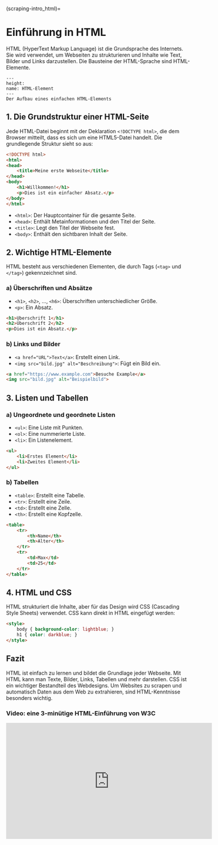 (scraping-intro_html)=
# Einführung in HTML

HTML (HyperText Markup Language) ist die Grundsprache des Internets. Sie wird verwendet, um Webseiten zu strukturieren und Inhalte wie Text, Bilder und Links darzustellen. Die Bausteine der HTML-Sprache sind HTML-Elemente.

```{figure} ../book_images/html_tag_anatomy.png
---
height:
name: HTML-Element
---
Der Aufbau eines einfachen HTML-Elements
```

## 1. Die Grundstruktur einer HTML-Seite
Jede HTML-Datei beginnt mit der Deklaration `<!DOCTYPE html>`, die dem Browser mitteilt, dass es sich um eine HTML5-Datei handelt. Die grundlegende Struktur sieht so aus:

```html
<!DOCTYPE html>
<html>
<head>
    <title>Meine erste Webseite</title>
</head>
<body>
    <h1>Willkommen!</h1>
    <p>Dies ist ein einfacher Absatz.</p>
</body>
</html>
```

- `<html>`: Der Hauptcontainer für die gesamte Seite.
- `<head>`: Enthält Metainformationen und den Titel der Seite.
- `<title>`: Legt den Titel der Webseite fest.
- `<body>`: Enthält den sichtbaren Inhalt der Seite.

## 2. Wichtige HTML-Elemente
HTML besteht aus verschiedenen Elementen, die durch Tags (`<tag>` und `</tag>`) gekennzeichnet sind.

### a) Überschriften und Absätze
- `<h1>`, `<h2>`, ..., `<h6>`: Überschriften unterschiedlicher Größe.
- `<p>`: Ein Absatz.

```html
<h1>Überschrift 1</h1>
<h2>Überschrift 2</h2>
<p>Dies ist ein Absatz.</p>
```

### b) Links und Bilder
- `<a href="URL">Text</a>`: Erstellt einen Link.
- `<img src="bild.jpg" alt="Beschreibung">`: Fügt ein Bild ein.

```html
<a href="https://www.example.com">Besuche Example</a>
<img src="bild.jpg" alt="Beispielbild">
```

## 3. Listen und Tabellen

### a) Ungeordnete und geordnete Listen
- `<ul>`: Eine Liste mit Punkten.
- `<ol>`: Eine nummerierte Liste.
- `<li>`: Ein Listenelement.

```html
<ul>
    <li>Erstes Element</li>
    <li>Zweites Element</li>
</ul>
```

### b) Tabellen
- `<table>`: Erstellt eine Tabelle.
- `<tr>`: Erstellt eine Zeile.
- `<td>`: Erstellt eine Zelle.
- `<th>`: Erstellt eine Kopfzelle.

```html
<table>
    <tr>
        <th>Name</th>
        <th>Alter</th>
    </tr>
    <tr>
        <td>Max</td>
        <td>25</td>
    </tr>
</table>
```

## 4. HTML und CSS
HTML strukturiert die Inhalte, aber für das Design wird CSS (Cascading Style Sheets) verwendet. CSS kann direkt in HTML eingefügt werden:

```html
<style>
    body { background-color: lightblue; }
    h1 { color: darkblue; }
</style>
```

## Fazit
HTML ist einfach zu lernen und bildet die Grundlage jeder Webseite. Mit HTML kann man Texte, Bilder, Links, Tabellen und mehr darstellen. CSS ist ein wichtiger Bestandteil des Webdesigns. Um Websites zu scrapen und automatisch Daten aus dem Web zu extrahieren, sind HTML-Kenntnisse besonders wichtig.

### Video: eine 3-minütige HTML-Einführung von W3C

<iframe width="560" height="315" src="https://www.youtube.com/embed/it1rTvBcfRg?si=WRkTaxnrprLZM9RP" title="YouTube video player" frameborder="0" allow="accelerometer; autoplay; clipboard-write; encrypted-media; gyroscope; picture-in-picture; web-share" referrerpolicy="strict-origin-when-cross-origin" allowfullscreen></iframe>
